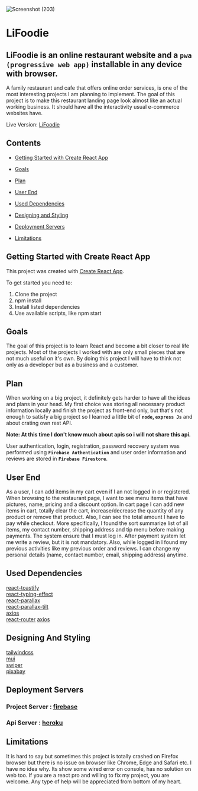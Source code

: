 ![Screenshot (203)](https://user-images.githubusercontent.com/99950805/188583085-4138cf64-eb9d-4c90-9ac8-9db504d2ca0f.png)
# LiFoodie

## LiFoodie is an online restaurant website and a ``pwa (progressive web app)`` installable in any device with browser.

A family restaurant and cafe that offers online order services, is one of the most interesting projects I am planning to implement. The goal of this project is to make this restaurant landing page look almost like an actual working business. It should have all the interactivity usual e-commerce websites have.


Live Version: [LiFoodie](https://lifoodie-dev.web.app/)


## Contents
- [Getting Started with Create React App](#gettingStarted)
- [Goals](#goals)
- [Plan](#plan)
- [User End](#user)
- [Used Dependencies](#dependencies)

- [Designing and Styling](#design)
- [Deployment Servers](#server)
- [Limitations](#Limitations)
## Getting Started with Create React App <a id="gettingStarted"></a>

This project was created with [Create React App](https://github.com/facebook/create-react-app).

To get started you need to:

1. Clone the project
2. npm install
3. Install listed dependencies
4. Use available scripts, like npm start

## Goals <a id="goals"></a>

The goal of this project is to learn React and become a bit closer to real life projects. Most of the projects I worked with are only small pieces that are not much useful on it's own. By doing this project I will have to think not only as a developer but as a business and a customer.

## Plan <a id="plan"></a>

 When working on a big project, it definitely gets harder to have all the ideas and plans in your head. My first choice was storing all necessary product information locally and finish the project as front-end only, but that's not enough to satisfy a big project so I learned a little bit of **`node`, `express Js`** and about crating own rest API.

**Note: At this time I don't know much about apis so i will not share this api.**

User authentication, login, registration, password recovery system was performed using **`Firebase Authentication`** and user order information and reviews are stored in **`Firebase Firestore`**.

## User End <a id="user"></a>

As a user,  I can add items in my cart even if I an not logged in or registered. When browsing to the restaurant page, I want to see menu items that have pictures, name, pricing and a discount option. In cart page I can add new items in cart, totally clear the cart, increase/decrease the quantity of any product or remove that product. Also, I can see the total amount I have to pay while checkout. More specifically, I found the sort summarize list of all items, my contact number, shipping address and tip menu before making payments. The system ensure that I must log in. After payment system let me write a review, but it is not mandatory. 
Also, while logged in I found my previous activities like my previous order and reviews. I can change my personal details (name, contact number, email, shipping address) anytime.


## Used Dependencies <a id='dependencies'></a>
<a href='https://www.npmjs.com/package/react-toastify' target='_blank'>react-toastify</a> <br/>
<a href='https://www.npmjs.com/package/react-typing-effect' target='_blank'>react-typing-effect</a> <br/>
<a href='https://www.npmjs.com/package/react-parallax' target='_blank'>react-parallax</a> <br/>
<a href='https://www.npmjs.com/package/react-parallax-tilt' target='_blank'>react-parallax-tilt</a><br/>
<a href='https://www.npmjs.com/package/axios' target='_blank'>axios</a><br/>
<a href='https://www.npmjs.com/package/react-router' target='_blank'>react-router</a>
<a href='https://www.npmjs.com/package/axios' target='_blank'>axios</a>


## Designing And Styling  <a id='design'></a>
<a href='https://tailwindcss.com/' target='_blank'>tailwindcss</a> <br/>
<a href='https://mui.com/' target='_blank'>mui</a> <br/>
<a href='https://swiperjs.com'>swiper</a><br/>
<a href='https://pixabay.com/'>pixabay</a>

## Deployment Servers<a id='server'></a>
### Project Server : <a href='https://firebase.google.com/' target='_blank'>firebase</a> <br/>
### Api Server : <a href='https://www.heroku.com/platform' target='_blank'>heroku</a>

## Limitations<a id='Limitations'></a>
It is hard to say but sometimes this project is totally crashed on Firefox browser but there is no issue on browser like Chrome, Edge and Safari etc. I have no idea why. Its show some wired error on console, has no solution on web too. If you are a react pro and willing to fix my project, you are welcome. Any type of help will be appreciated from bottom of my heart.